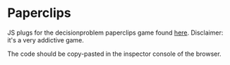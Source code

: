 # Paperclips
JS plugs for the decisionproblem paperclips game found [here](decisionproblem.com/paperclips/index2.html).
Disclaimer: it's a very addictive game.

The code should be copy-pasted in the inspector console of the browser.
